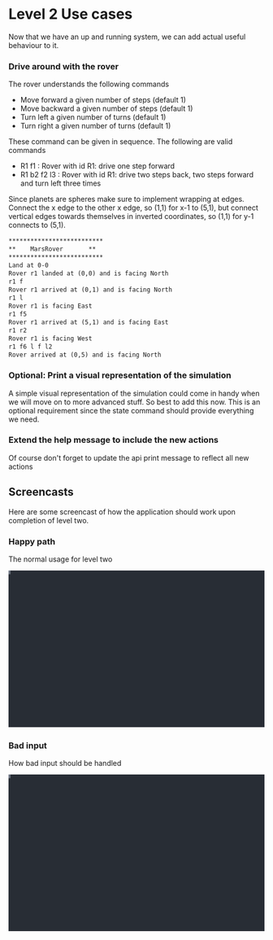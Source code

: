 # Level 2 Use cases

Now that we have an up and running system, we can add actual useful behaviour to it.

### Drive around with the rover

The rover understands the following commands

+ Move forward a given number of steps (default 1)
+ Move backward a given number of steps (default 1)
+ Turn left a given number of turns (default 1)
+ Turn right a given number of turns (default 1)

These command can be given in sequence. The following are valid commands

+ R1 f1 : Rover with id R1: drive one step forward
+ R1 b2 f2 l3 : Rover with id R1: drive two steps back, two steps forward and turn left three times

Since planets are spheres make sure to implement wrapping at edges. Connect the x edge to the other x edge, so (1,1) for
x-1 to (5,1), but connect vertical edges towards themselves in inverted coordinates, so (1,1) for y-1 connects to (5,1).

```batch
**************************
**    MarsRover       **
**************************
Land at 0-0
Rover r1 landed at (0,0) and is facing North
r1 f
Rover r1 arrived at (0,1) and is facing North
r1 l
Rover r1 is facing East
r1 f5
Rover r1 arrived at (5,1) and is facing East
r1 r2
Rover r1 is facing West
r1 f6 l f l2
Rover arrived at (0,5) and is facing North
```


### Optional: Print a visual representation of the simulation

A simple visual representation of the simulation could come in handy when we will move on to more advanced stuff. So
best to add this now. This is an optional requirement since the state command should provide everything we need.

### Extend the help message to include the new actions

Of course don't forget to update the api print message to reflect all new actions

## Screencasts

Here are some screencast of how the application should work upon completion of level two.

### Happy path

The normal usage for level two

![happypath](/examples/level-two.svg)

### Bad input

How bad input should be handled

![invalidentries](/examples/level-two-invalid.svg)
